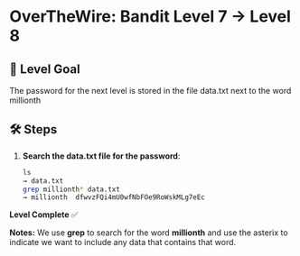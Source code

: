 # OverTheWire: Bandit Level 7 → Level 8

## 🧠 Level Goal
The password for the next level is stored in the file data.txt next to the word millionth

## 🛠️ Steps

1. **Search the data.txt file for the password**:
   ```bash
   ls
   → data.txt
   grep millionth* data.txt
   → millionth	dfwvzFQi4mU0wfNbFOe9RoWskMLg7eEc
   
**Level Complete** ✅

**Notes:**
We use **grep** to search for the word **millionth** and use the asterix to indicate we want to include any data that contains that word.
